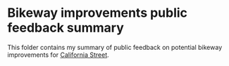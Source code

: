 # Bikeway improvements public feedback summary
This folder contains my summary of public feedback on potential bikeway improvements for [California Street](california-two-pager.pdf).
